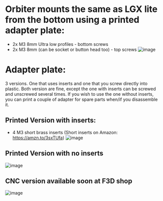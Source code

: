 # Orbiter mounts the same as LGX lite from the bottom using a printed adapter plate:

- 2x M3 8mm Ultra low profiles - bottom screws
- 2x M3 8mm (can be socket or button head too) - top screws
![image](https://user-images.githubusercontent.com/37383368/147399168-6b137a11-c0c7-4553-8b18-e37440db5740.png)


# Adapter plate:

3 versions. One that uses inserts and one that you screw directly into plastic. Both version are fine, except the one with inserts can be screwed and unscrewed several times. If you wish to use the one without inserts, you can print a couple of adapter for spare parts when/if you disassemble it.

## Printed Version with inserts:

- 4 M3 short brass inserts (Short inserts on Amazon: https://amzn.to/3sxTUfa)
![image](https://user-images.githubusercontent.com/37383368/147398943-5686360a-ea5f-4cdf-bb98-aabe11347dc0.png)

## Printed Version with no inserts
![image](https://user-images.githubusercontent.com/37383368/147399032-80185309-dc87-493a-8c1d-f988fa269c75.png)

## CNC version available soon at F3D shop
![image](https://user-images.githubusercontent.com/37383368/147427266-c05993e4-1b7e-4dd8-abb5-4b33334532f1.png)

